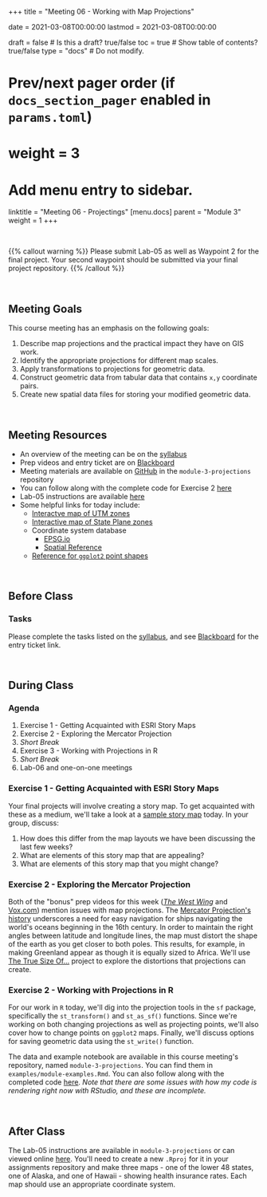 +++
  title = "Meeting 06 - Working with Map Projections"
  
  date = 2021-03-08T00:00:00
  lastmod = 2021-03-08T00:00:00
  
  draft = false  # Is this a draft? true/false
  toc = true  # Show table of contents? true/false
  type = "docs"  # Do not modify.
  
  # Prev/next pager order (if `docs_section_pager` enabled in `params.toml`)
  # weight = 3
  
  # Add menu entry to sidebar.
  linktitle = "Meeting 06 - Projectings"
  [menu.docs]
  parent = "Module 3"
  weight = 1
+++

<br> 

{{% callout warning %}}
Please submit Lab-05 as well as Waypoint 2 for the final project. Your second waypoint should be submitted via your final project repository.
{{% /callout %}}

<br>

## Meeting Goals
This course meeting has an emphasis on the following goals:

  1. Describe map projections and the practical impact they have on GIS work.
  2. Identify the appropriate projections for different map scales.
  3. Apply transformations to projections for geometric data.
  4. Construct geometric data from tabular data that contains `x,y` coordinate pairs.
  5. Create new spatial data files for storing your modified geometric data.
  
<br>

## Meeting Resources

  * An overview of the meeting can be on the [syllabus](https://slu-soc5650.github.io/syllabus/module-3-geoprocessing.html)
  * Prep videos and entry ticket are on [Blackboard](https://blackboard.slu.edu/)
  * Meeting materials are available on [GitHub](https://github.com/slu-soc5650/module-3-projections) in the `module-3-projections` repository
  * You can follow along with the complete code for Exercise 2 [here](https://slu-soc5650.github.io/module-3-projections/index.nb.html)
  * Lab-05 instructions are available [here](https://github.com/slu-soc5650/module-3-projections/blob/master/assignments/lab-06.pdf)
  * Some helpful links for today include:
      * [Interactve map of UTM zones](https://mangomap.com/robertyoung/maps/69585/what-utm-zone-am-i-in-#)
      * [Interactive map of State Plane zones](https://hub.arcgis.com/datasets/23178a639bdc4d658816b3ea8ee6c3ae_0)
      * Coordinate system database
          * [EPSG.io](https://epsg.io)
          * [Spatial Reference](https://spatialreference.org)
      * [Reference for `ggplot2` point shapes](http://www.sthda.com/english/wiki/ggplot2-point-shapes)

<br>

## Before Class
### Tasks
Please complete the tasks listed on the [syllabus](https://slu-soc5650.github.io/syllabus/module-3-geoprocessing.html), and see [Blackboard](https://blackboard.slu.edu) for the entry ticket link.

<br>

## During Class
### Agenda

  1. Exercise 1 - Getting Acquainted with ESRI Story Maps
  2. Exercise 2 - Exploring the Mercator Projection
  3. *Short Break*
  4. Exercise 3 - Working with Projections in R
  5. *Short Break*
  4. Lab-06 and one-on-one meetings
  
### Exercise 1 - Getting Acquainted with ESRI Story Maps
Your final projects will involve creating a story map. To get acquainted with these as a medium, we'll take a look at a [sample story map](https://storymaps.arcgis.com/stories/da0df1524c704b488d79bb3e656addb3?_lrsc=3a74f8ba-3735-4900-9084-134c8d7823c8) today. In your group, discuss:

  1. How does this differ from the map layouts we have been discussing the last few weeks?
  2. What are elements of this story map that are appealing?
  3. What are elements of this story map that you might change?

### Exercise 2 - Exploring the Mercator Projection
Both of the "bonus" prep videos for this week ([*The West Wing*](https://www.youtube.com/watch?v=vVX-PrBRtTY&t) and [Vox.com](https://www.youtube.com/watch?v=kIID5FDi2JQ)) mention issues with map projections. The [Mercator Projection's history](https://www.gislounge.com/look-mercator-projection/) underscores a need for easy navigation for ships navigating the world's oceans beginning in the 16th century. In order to maintain the right angles between latitude and longitude lines, the map must distort the shape of the earth as you get closer to both poles. This results, for example, in making Greenland appear as though it is equally sized to Africa. We'll use [The True Size Of...](https://thetruesize.com/) project to explore the distortions that projections can create.

### Exercise 2 - Working with Projections in R
For our work in `R` today, we'll dig into the projection tools in the `sf` package, specifically the `st_transform()` and `st_as_sf()` functions. Since we're working on both changing projections as well as projecting points, we'll also cover how to change points on `ggplot2` maps. Finally, we'll discuss options for saving geometric data using the `st_write()` function.

The data and example notebook are available in this course meeting's repository, named `module-3-projections`. You can find them in `examples/module-examples.Rmd`. You can also follow along with the completed code [here](https://slu-soc5650.github.io/module-3-projections/index.nb.html). *Note that there are some issues with how my code is rendering right now with RStudio, and these are incomplete.*

<br>

## After Class
The Lab-05 instructions are available in `module-3-projections` or can viewed online [here](https://github.com/slu-soc5650/module-3-projections/blob/master/assignments/lab-06.pdf). You'll need to create a new `.Rproj` for it in your assignments repository and make three maps - one of the lower 48 states, one of Alaska, and one of Hawaii - showing health insurance rates. Each map should use an appropriate coordinate system.
      